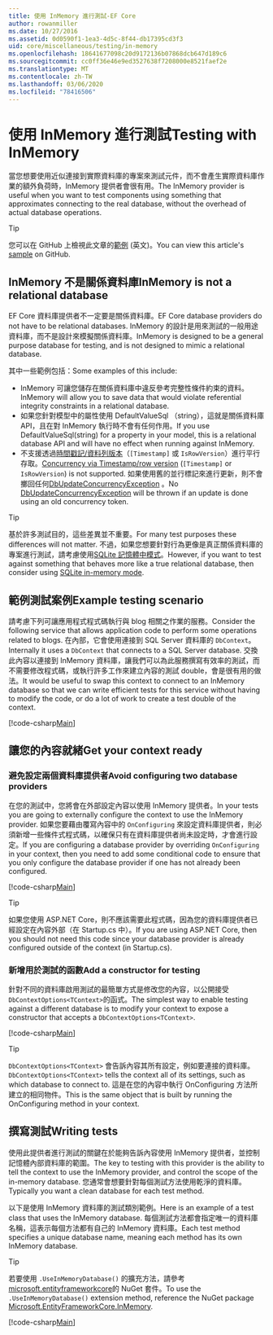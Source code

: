 ```yaml
---
title: 使用 InMemory 進行測試-EF Core
author: rowanmiller
ms.date: 10/27/2016
ms.assetid: 0d0590f1-1ea3-4d5c-8f44-db17395cd3f3
uid: core/miscellaneous/testing/in-memory
ms.openlocfilehash: 18641677098c20d9172136b07868dcb647d189c6
ms.sourcegitcommit: cc0ff36e46e9ed3527638f7208000e8521faef2e
ms.translationtype: MT
ms.contentlocale: zh-TW
ms.lasthandoff: 03/06/2020
ms.locfileid: "78416506"
---
```

# <a name="testing-with-inmemory"></a><span data-ttu-id="e9fe9-102">使用 InMemory 進行測試</span><span class="sxs-lookup"><span data-stu-id="e9fe9-102">Testing with InMemory</span></span>

<span data-ttu-id="e9fe9-103">當您想要使用近似連接到實際資料庫的專案來測試元件，而不會產生實際資料庫作業的額外負荷時，InMemory 提供者會很有用。</span><span class="sxs-lookup"><span data-stu-id="e9fe9-103">The InMemory provider is useful when you want to test components using something that approximates connecting to the real database, without the overhead of actual database operations.</span></span>

> [!TIP]  
> <span data-ttu-id="e9fe9-104">您可以在 GitHub 上檢視此文章的[範例](https://github.com/dotnet/EntityFramework.Docs/tree/master/samples/core/Miscellaneous/Testing) \(英文\)。</span><span class="sxs-lookup"><span data-stu-id="e9fe9-104">You can view this article's [sample](https://github.com/dotnet/EntityFramework.Docs/tree/master/samples/core/Miscellaneous/Testing) on GitHub.</span></span>

## <a name="inmemory-is-not-a-relational-database"></a><span data-ttu-id="e9fe9-105">InMemory 不是關係資料庫</span><span class="sxs-lookup"><span data-stu-id="e9fe9-105">InMemory is not a relational database</span></span>

<span data-ttu-id="e9fe9-106">EF Core 資料庫提供者不一定要是關係資料庫。</span><span class="sxs-lookup"><span data-stu-id="e9fe9-106">EF Core database providers do not have to be relational databases.</span></span> <span data-ttu-id="e9fe9-107">InMemory 的設計是用來測試的一般用途資料庫，而不是設計來模擬關係資料庫。</span><span class="sxs-lookup"><span data-stu-id="e9fe9-107">InMemory is designed to be a general purpose database for testing, and is not designed to mimic a relational database.</span></span>

<span data-ttu-id="e9fe9-108">其中一些範例包括：</span><span class="sxs-lookup"><span data-stu-id="e9fe9-108">Some examples of this include:</span></span>

* <span data-ttu-id="e9fe9-109">InMemory 可讓您儲存在關係資料庫中違反參考完整性條件約束的資料。</span><span class="sxs-lookup"><span data-stu-id="e9fe9-109">InMemory will allow you to save data that would violate referential integrity constraints in a relational database.</span></span>
* <span data-ttu-id="e9fe9-110">如果您針對模型中的屬性使用 DefaultValueSql （string），這就是關係資料庫 API，且在對 InMemory 執行時不會有任何作用。</span><span class="sxs-lookup"><span data-stu-id="e9fe9-110">If you use DefaultValueSql(string) for a property in your model, this is a relational database API and will have no effect when running against InMemory.</span></span>
* <span data-ttu-id="e9fe9-111">不支援透過[時間戳記/資料列版本](xref:core/modeling/concurrency#timestamprowversion)（`[Timestamp]` 或 `IsRowVersion`）進行平行存取。</span><span class="sxs-lookup"><span data-stu-id="e9fe9-111">[Concurrency via Timestamp/row version](xref:core/modeling/concurrency#timestamprowversion) (`[Timestamp]` or `IsRowVersion`) is not supported.</span></span> <span data-ttu-id="e9fe9-112">如果使用舊的並行標記來進行更新，則不會擲回任何[DbUpdateConcurrencyException](https://docs.microsoft.com/dotnet/api/microsoft.entityframeworkcore.dbupdateconcurrencyexception) 。</span><span class="sxs-lookup"><span data-stu-id="e9fe9-112">No [DbUpdateConcurrencyException](https://docs.microsoft.com/dotnet/api/microsoft.entityframeworkcore.dbupdateconcurrencyexception) will be thrown if an update is done using an old concurrency token.</span></span>

> [!TIP]  
> <span data-ttu-id="e9fe9-113">基於許多測試目的，這些差異並不重要。</span><span class="sxs-lookup"><span data-stu-id="e9fe9-113">For many test purposes these differences will not matter.</span></span> <span data-ttu-id="e9fe9-114">不過，如果您想要針對行為更像是真正關係資料庫的專案進行測試，請考慮使用[SQLite 記憶體中模式](sqlite.md)。</span><span class="sxs-lookup"><span data-stu-id="e9fe9-114">However, if you want to test against something that behaves more like a true relational database, then consider using [SQLite in-memory mode](sqlite.md).</span></span>

## <a name="example-testing-scenario"></a><span data-ttu-id="e9fe9-115">範例測試案例</span><span class="sxs-lookup"><span data-stu-id="e9fe9-115">Example testing scenario</span></span>

<span data-ttu-id="e9fe9-116">請考慮下列可讓應用程式程式碼執行與 blog 相關之作業的服務。</span><span class="sxs-lookup"><span data-stu-id="e9fe9-116">Consider the following service that allows application code to perform some operations related to blogs.</span></span> <span data-ttu-id="e9fe9-117">在內部，它會使用連接到 SQL Server 資料庫的 `DbContext`。</span><span class="sxs-lookup"><span data-stu-id="e9fe9-117">Internally it uses a `DbContext` that connects to a SQL Server database.</span></span> <span data-ttu-id="e9fe9-118">交換此內容以連接到 InMemory 資料庫，讓我們可以為此服務撰寫有效率的測試，而不需要修改程式碼，或執行許多工作來建立內容的測試 double，會是很有用的做法。</span><span class="sxs-lookup"><span data-stu-id="e9fe9-118">It would be useful to swap this context to connect to an InMemory database so that we can write efficient tests for this service without having to modify the code, or do a lot of work to create a test double of the context.</span></span>

[!code-csharp[Main](../../../../samples/core/Miscellaneous/Testing/BusinessLogic/BlogService.cs)]

## <a name="get-your-context-ready"></a><span data-ttu-id="e9fe9-119">讓您的內容就緒</span><span class="sxs-lookup"><span data-stu-id="e9fe9-119">Get your context ready</span></span>

### <a name="avoid-configuring-two-database-providers"></a><span data-ttu-id="e9fe9-120">避免設定兩個資料庫提供者</span><span class="sxs-lookup"><span data-stu-id="e9fe9-120">Avoid configuring two database providers</span></span>

<span data-ttu-id="e9fe9-121">在您的測試中，您將會在外部設定內容以使用 InMemory 提供者。</span><span class="sxs-lookup"><span data-stu-id="e9fe9-121">In your tests you are going to externally configure the context to use the InMemory provider.</span></span> <span data-ttu-id="e9fe9-122">如果您要藉由覆寫內容中的 `OnConfiguring` 來設定資料庫提供者，則必須新增一些條件式程式碼，以確保只有在資料庫提供者尚未設定時，才會進行設定。</span><span class="sxs-lookup"><span data-stu-id="e9fe9-122">If you are configuring a database provider by overriding `OnConfiguring` in your context, then you need to add some conditional code to ensure that you only configure the database provider if one has not already been configured.</span></span>

[!code-csharp[Main](../../../../samples/core/Miscellaneous/Testing/BusinessLogic/BloggingContext.cs#OnConfiguring)]

> [!TIP]  
> <span data-ttu-id="e9fe9-123">如果您使用 ASP.NET Core，則不應該需要此程式碼，因為您的資料庫提供者已經設定在內容外部（在 Startup.cs 中）。</span><span class="sxs-lookup"><span data-stu-id="e9fe9-123">If you are using ASP.NET Core, then you should not need this code since your database provider is already configured outside of the context (in Startup.cs).</span></span>

### <a name="add-a-constructor-for-testing"></a><span data-ttu-id="e9fe9-124">新增用於測試的函數</span><span class="sxs-lookup"><span data-stu-id="e9fe9-124">Add a constructor for testing</span></span>

<span data-ttu-id="e9fe9-125">針對不同的資料庫啟用測試的最簡單方式是修改您的內容，以公開接受 `DbContextOptions<TContext>`的函式。</span><span class="sxs-lookup"><span data-stu-id="e9fe9-125">The simplest way to enable testing against a different database is to modify your context to expose a constructor that accepts a `DbContextOptions<TContext>`.</span></span>

[!code-csharp[Main](../../../../samples/core/Miscellaneous/Testing/BusinessLogic/BloggingContext.cs#Constructors)]

> [!TIP]  
> <span data-ttu-id="e9fe9-126">`DbContextOptions<TContext>` 會告訴內容其所有設定，例如要連接的資料庫。</span><span class="sxs-lookup"><span data-stu-id="e9fe9-126">`DbContextOptions<TContext>` tells the context all of its settings, such as which database to connect to.</span></span> <span data-ttu-id="e9fe9-127">這是在您的內容中執行 OnConfiguring 方法所建立的相同物件。</span><span class="sxs-lookup"><span data-stu-id="e9fe9-127">This is the same object that is built by running the OnConfiguring method in your context.</span></span>

## <a name="writing-tests"></a><span data-ttu-id="e9fe9-128">撰寫測試</span><span class="sxs-lookup"><span data-stu-id="e9fe9-128">Writing tests</span></span>

<span data-ttu-id="e9fe9-129">使用此提供者進行測試的關鍵在於能夠告訴內容使用 InMemory 提供者，並控制記憶體內部資料庫的範圍。</span><span class="sxs-lookup"><span data-stu-id="e9fe9-129">The key to testing with this provider is the ability to tell the context to use the InMemory provider, and control the scope of the in-memory database.</span></span> <span data-ttu-id="e9fe9-130">您通常會想要針對每個測試方法使用乾淨的資料庫。</span><span class="sxs-lookup"><span data-stu-id="e9fe9-130">Typically you want a clean database for each test method.</span></span>

<span data-ttu-id="e9fe9-131">以下是使用 InMemory 資料庫的測試類別範例。</span><span class="sxs-lookup"><span data-stu-id="e9fe9-131">Here is an example of a test class that uses the InMemory database.</span></span> <span data-ttu-id="e9fe9-132">每個測試方法都會指定唯一的資料庫名稱，這表示每個方法都有自己的 InMemory 資料庫。</span><span class="sxs-lookup"><span data-stu-id="e9fe9-132">Each test method specifies a unique database name, meaning each method has its own InMemory database.</span></span>

>[!TIP]
> <span data-ttu-id="e9fe9-133">若要使用 `.UseInMemoryDatabase()` 的擴充方法，請參考[microsoft.entityframeworkcore](https://www.nuget.org/packages/Microsoft.EntityFrameworkCore.InMemory/)的 NuGet 套件。</span><span class="sxs-lookup"><span data-stu-id="e9fe9-133">To use the `.UseInMemoryDatabase()` extension method, reference the NuGet package [Microsoft.EntityFrameworkCore.InMemory](https://www.nuget.org/packages/Microsoft.EntityFrameworkCore.InMemory/).</span></span>

[!code-csharp[Main](../../../../samples/core/Miscellaneous/Testing/TestProject/InMemory/BlogServiceTests.cs)]
